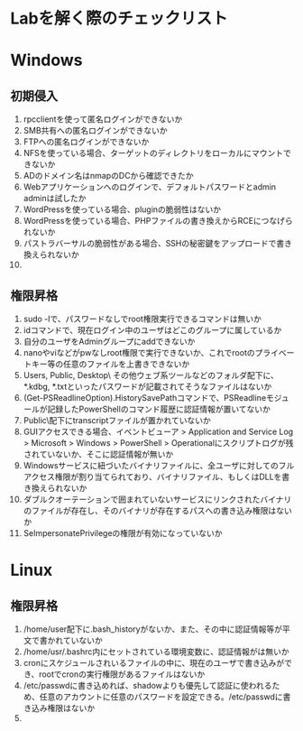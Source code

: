 # Labを解く際のチェックリスト

# Windows

## 初期侵入
1. rpcclientを使って匿名ログインができないか
2. SMB共有への匿名ログインができないか
3. FTPへの匿名ログインができないか
4. NFSを使っている場合、ターゲットのディレクトリをローカルにマウントできないか
5. ADのドメイン名はnmapのDCから確認できたか
6. Webアプリケーションへのログインで、デフォルトパスワードとadmin adminは試したか
7. WordPressを使っている場合、pluginの脆弱性はないか
8. WordPressを使っている場合、PHPファイルの書き換えからRCEにつなげられないか
9. パストラバーサルの脆弱性がある場合、SSHの秘密鍵をアップロードで書き換えられないか
10. 

## 権限昇格
1. sudo -lで、パスワードなしでroot権限実行できるコマンドは無いか
2. idコマンドで、現在ログイン中のユーザはどこのグループに属しているか
3. 自分のユーザをAdminグループにaddできないか
4. nanoやviなどがpwなしroot権限で実行できないか、これでrootのプライベートキー等の任意のファイルを上書きできないか
5. Users\, Public\, Desktop\ その他ウェブ系ツールなどのフォルダ配下に、*.kdbg, *.txtといったパスワードが記載されてそうなファイルはないか
6. (Get-PSReadlineOption).HistorySavePathコマンドで、PSReadlineモジュールが記録したPowerShellのコマンド履歴に認証情報が置いてないか
7. Public\配下にtranscriptファイルが置かれていないか
8. GUIアクセスできる場合、イベントビューア > Application and Service Log > Microsoft > Windows > PowerShell > Operationalにスクリプトログが残されていないか、そこに認証情報が無いか
9. Windowsサービスに紐づいたバイナリファイルに、全ユーザに対してのフルアクセス権限が割り当てられており、バイナリファイル、もしくはDLLを書き換えられないか
10. ダブルクオーテーションで囲まれていないサービスにリンクされたバイナリのファイルが存在し、そのバイナリが存在するパスへの書き込み権限はないか
11. SeImpersonatePrivilegeの権限が有効になっていないか

# Linux

## 権限昇格
1. /home/user配下に.bash_historyがないか、また、その中に認証情報等が平文で書かれていないか
2. /home/usr/.bashrc内にセットされている環境変数に、認証情報がは無いか
3. cronにスケジュールされいるファイルの中に、現在のユーザで書き込みができ、rootでcronの実行権限があるファイルはないか
3. /etc/passwdに書き込めれば、shadowよりも優先して認証に使われるため、任意のアカウントに任意のパスワードを設定できる。/etc/passwdに書き込み権限はないか
4. 